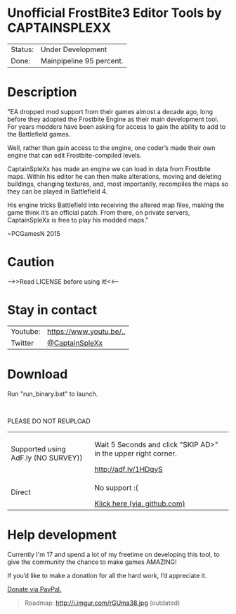 <h1>Unofficial FrostBite3 Editor Tools by CAPTAINSPLEXX</h1>
<table>
	<tr>
		<td>Status:</td>
		<td>Under Development</td>
	</tr>
	<tr>
		<td>Done:</td>
		<td>Mainpipeline 95 percent.</td>
	</tr>
</table>
<h1>Description</h1>
<p>"EA dropped mod support from their games almost a decade ago,
  long before they adopted the Frostbite Engine as their main development tool.
  For years modders have been asking for access to gain the ability to add to the Battlefield games.

  Well, rather than gain access to the engine, one coder’s made their own engine that can edit Frostbite-compiled levels.

  CaptainSpleXx has made an engine we can load in data from Frostbite maps.
  Within his editor he can then make alterations, moving and deleting buildings,
  changing textures, and, most importantly, recompiles the maps so they can be played in Battlefield 4.

  His engine tricks Battlefield into receiving the altered map files,
  making the game think it’s an official patch. From there, on private servers,
  CaptainSpleXx is free to play his modded maps."</p><p> ~PCGamesN 2015</p>
  
<h1>Caution</h1>
<p>--&gt;&gt;Read
LICENSE before using it!&lt;&lt;--</p>

<h1>Stay in contact</h1>
<table>
	<tr>
		<td>Youtube:</td>
		<td><a href="https://www.youtube.com/channel/UCNSVft8rtEmWSYZ_OeyPyBg">https://www.youtu.be/..</a></td>
	</tr>
	<tr>
		<td>Twitter</td>
		<td><a href="https://twitter.com/CaptainSpleXx">@CaptainSpleXx</a></td>
	</tr>
</table>

<h1>Download</h1>
<p>Run "run_binary.bat" to launch.</p><br>
<p>PLEASE DO NOT REUPLOAD</p>
<table>
	<tr>
		<td>Supported using AdF.ly (NO SURVEY))</td>
		<td><p>Wait 5 Seconds and click "SKIP AD>" in the upper right corner. </p>
			<a href="http://adf.ly/1HDqyS">http://adf.ly/1HDqyS</a>
		</td>
	</tr>
	<tr>
		<td>Direct</td>
		<td><p>No support :(</p><a href="https://github.com/CaptainSpleXx/FrostBite3Editor/archive/master.zip">Klick here (via. github.com)</a></td>
	</tr>
</table>

<h1>Help development</h1>
<p>Currently I'm 17 and spend a lot of my freetime on developing this tool, 
to give the community the chance to make games AMAZING!</p>
<p>If you’d like to make a donation for all the hard work, I’d appreciate it.</p>
<a href="https://www.paypal.com/cgi-bin/webscr?cmd=_s-xclick&hosted_button_id=BJXCGQRKK8PXL">Donate via PayPal.</a>

>Roadmap: http://i.imgur.com/rGUma38.jpg (outdated)



